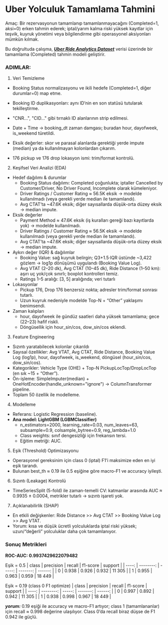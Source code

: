 # Uber Yolculuk Tamamlama Tahmini

Amaç: Bir rezervasyonun tamamlanıp tamamlanmayacağını (Completed=1, aksi=0) erken tahmin ederek; iptal/yarım kalma riski yüksek kayıtlar için teşvik, kuyruk yönetimi veya bilgilendirme gibi operasyonel aksiyonları mümkün kılmak.

Bu doğrultuda çalışma, [***Uber Ride Analytics Dataset***](https://www.kaggle.com/datasets/yashdevladdha/uber-ride-analytics-dashboard/data) verisi üzerinde bir tamamlama (Completed) tahmin modeli geliştirir.


### ADIMLAR:
1. Veri Temizleme
- Booking Status normalizasyonu ve ikili hedefe (Completed=1, diğer durumlar=0) map etme.

- Booking ID duplikasyonları: aynı ID’nin en son statüsü tutularak tekilleştirme.

- "CNR...", "CID..." gibi tırnaklı ID alanlarının strip edilmesi.

- Date + Time → booking_dt zaman damgası; buradan hour, dayofweek, is_weekend türetildi.

- Eksik değerler: skor ve parasal alanlarda gerektiği yerde impute (median) ya da kullanılmayan kolonlardan çıkarım.

- 176 pickup ve 176 drop lokasyon ismi: trim/format kontrolü.

2. Keşifsel Veri Analizi (EDA)

- Hedef dağılımı & durumlar
  - Booking Status dağılımı: Completed çoğunlukta; iptaller Cancelled by Customer/Driver, No Driver Found, Incomplete olarak kümeleniyor.
  - Driver Ratings / Customer Rating ≈ 56.5K eksik → modelde kullanılmadı (veya gerekli yerde median ile tamamlandı).
  - Avg CTAT’ta ~47.6K eksik; diğer sayısallarda düşük-orta düzey eksik → median impute.
- Eksik değerler
  - Payment Method ≈ 47.6K eksik (iş kuralları gereği bazı kayıtlarda yok) → modelde kullanılmadı.
  - Driver Ratings / Customer Rating ≈ 56.5K eksik → modelde kullanılmadı (veya gerekli yerde median ile tamamlandı).
  - Avg CTAT’ta ~47.6K eksik; diğer sayısallarda düşük-orta düzey eksik → median impute.
- Aykırı değer (IQR) & dağılımlar
  - Booking Value: sağ kuyruk belirgin; Q3+1.5·IQR üstünde ~3,422 gözlem → log1p dönüşümü uygulandı (Booking Value Log).
  - Avg VTAT (2–20 dk), Avg CTAT (10–45 dk), Ride Distance (1–50 km): aşırı uç yok/çok sınırlı; boxplot kontrolleri temiz.
  - Ratings 1–5 aralığı: [3, 5] aralığında; veri tutarlı
- Lokasyonlar
  - Pickup 176, Drop 176 benzersiz nokta; adresler trim/format sonrası tutarlı.
  - Uzun kuyruk nedeniyle modelde Top-N + “Other” yaklaşımı benimsendi.
- Zaman kalıpları
  - hour, dayofweek ile gündüz saatleri daha yüksek tamamlama; gece (22–23) hafif riskli.
  - Döngüsellik için hour_sin/cos, dow_sin/cos eklendi.

3. Feature Engineering
- Sızıntı yaratabilecek kolonlar çıkarıldı
- Sayısal özellikler: Avg VTAT, Avg CTAT, Ride Distance, Booking Value Log (log1p), hour, dayofweek, is_weekend, döngüsel (hour_sin/cos, dow_sin/cos).
- Kategorikler: Vehicle Type (OHE) + Top-N PickupLocTop/DropLocTop (en sık ~15 + “Other”).
- Ön-işleme: SimpleImputer(median) + OneHotEncoder(handle_unknown="ignore") → ColumnTransformer pipeline.
- Toplam 50 özellik ile modelleme.

4. Modelleme
- Referans: Logistic Regression (baseline).
- **Ana model: LightGBM (LGBMClassifier)**
  - n_estimators=2000, learning_rate=0.03, num_leaves=63, subsample=0.9, colsample_bytree=0.9, reg_lambda=1.0
  - Class weights: sınıf dengesizliği için frekansın tersi.
  - Eğitim metriği: AUC.
5. Eşik (Threshold) Optimizasyonu
- Operasyonel gereksinim için class 0 (iptal) F1’i maksimize eden en iyi eşik tarandı.
- Bulunan best_th ≈ 0.19 ile 0.5 eşiğine göre macro-F1 ve accuracy iyileşti.

6. Sızıntı (Leakage) Kontrolü
- TimeSeriesSplit (5-fold) ile zaman-temelli CV: katmanlar arasında AUC ≈ 0.9935 ± 0.0004, metrikler tutarlı → sızıntı işareti yok.
7. Açıklanabilirlik (SHAP)
- En etkili değişkenler: Ride Distance >> Avg CTAT >> Booking Value Log >> Avg VTAT.
- Yorum: kısa ve düşük ücretli yolculuklarda iptal riski yüksek; uzun/“değerli” yolculuklar daha çok tamamlanıyor.


### Sonuç Metrikleri

**ROC-AUC: 0.9937429622079482**

Eşik = 0.5
| class | precision | recall | f1-score | support |
| ----: | --------: | -----: | -------: | ------: |
|     0 |     0.938 |  0.926 |    0.932 |  11 305 |
|     1 |     0.955 |  0.963 |    0.959 |  18 449 |


Eşik = 0.19 (class 0 F1 optimize)
| class | precision | recall | f1-score | support |
| ----: | --------: | -----: | -------: | ------: |
|     0 |     0.997 |  0.892 |    0.942 |  11 305 |
|     1 |     0.938 |  0.998 |    0.967 |  18 449 |

***yorum:*** 0.19 eşiği ile accuracy ve macro-F1 artıyor; class 1 (tamamlananlar) için recall ≈ 0.998 değerine ulaşılıyor. Class 0’da recall biraz düşse de F1 0.942 ile güçlü.
